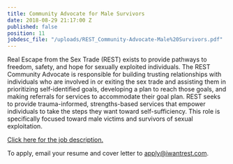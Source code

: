 ```yaml
---
title: Community Advocate for Male Survivors
date: 2018-08-29 21:17:00 Z
published: false
position: 11
jobdesc_file: "/uploads/REST_Community-Advocate-Male%20Survivors.pdf"
---
```


Real Escape from the Sex Trade (REST) exists to provide pathways to freedom, safety, and hope for sexually exploited individuals. The REST Community Advocate is responsible for building trusting relationships with individuals who are involved in or exiting the sex trade and assisting them in prioritizing self-identified goals, developing a plan to reach those goals, and making referrals for services to accommodate their goal plan. REST seeks to provide trauma-informed, strengths-based services that empower individuals to take the steps they want toward self-sufficiency. This role is specifically focused toward male victims and survivors of sexual exploitation. 

[Click here for the job description.](/uploads/REST_Community-Advocate-Male%20Survivors.pdf)

To apply, email your resume and cover letter to [apply@iwantrest.com](mailto:apply@iwantrest.com).
